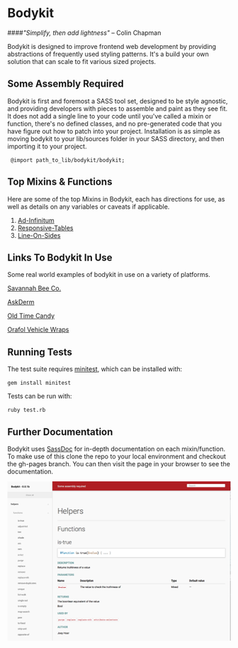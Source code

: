 Bodykit
=======

####_"Simplify, then add lightness"_  – Colin Chapman



Bodykit is designed to improve frontend web development by providing abstractions of frequently used styling patterns. It's a build your own solution that can scale to fit various sized projects.

Some Assembly Required
----------------------
Bodykit is first and foremost a SASS tool set, designed to be style agnostic, and providing developers with pieces to assemble and paint as they see fit. It does not add a single line to your code until you've called a mixin or function, there's no defined classes, and no pre-generated code that you have figure out how to patch into your project. Installation is as simple as moving bodykit to your lib/sources folder in your SASS directory, and then importing it to your project.

     @import path_to_lib/bodykit/bodykit;

Top Mixins & Functions
----------------------
Here are some of the top Mixins in Bodykit, each has directions for use, as well as details on any variables or caveats if applicable.
1. [Ad-Infinitum](https://github.com/gaugeinteractive/bodykit/blob/master/src/mixins/_ad-infinitum.scss)
2. [Responsive-Tables](https://github.com/gaugeinteractive/bodykit/blob/master/src/mixins/_responsive-table.scss)
3. [Line-On-Sides](https://github.com/gaugeinteractive/bodykit/blob/master/src/mixins/_line-on-sides.scss)


Links To Bodykit In Use
----------------------
Some real world examples of bodykit in use on a variety of platforms.

[Savannah Bee Co.](http://savannahbee.com)

[AskDerm](http://askderm.com)

[Old Time Candy](http://oldtimecandy.com)

[Orafol Vehicle Wraps](http://orafolvehiclewraps.com)



Running Tests
-------------

The test suite requires [minitest](https://github.com/seattlerb/minitest), which can be installed with:

    gem install minitest

Tests can be run with:

    ruby test.rb

Further Documentation
-------------

Bodykit uses [SassDoc](https://github.com/SassDoc/) for in-depth documentation on each mixin/function. To make use of this clone the repo to your local environment and checkout the gh-pages branch. You can then visit the page in your browser to see the documentation.

[![Docs Preview](./preview.png)](./preview.png)
